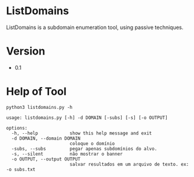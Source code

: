 # ListDomains
ListDomains is a subdomain enumeration tool, using passive techniques.

# Version
- 0.1

# Help of Tool
```
python3 listdomains.py -h
```
```
usage: listdomains.py [-h] -d DOMAIN [-subs] [-s] [-o OUTPUT]

options:
  -h, --help            show this help message and exit
  -d DOMAIN, --domain DOMAIN
                        coloque o domínio
  -subs, --subs         pegar apenas subdomínios do alvo.
  -s, --silent          não mostrar o banner
  -o OUTPUT, --output OUTPUT
                        salvar resultados em um arquivo de texto. ex: -o subs.txt
```
